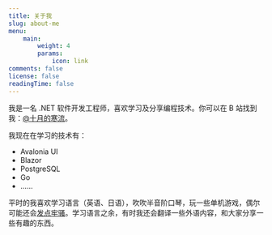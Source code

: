 ```yaml
---
title: 关于我
slug: about-me
menu:
    main: 
        weight: 4
        params:
            icon: link
comments: false
license: false
readingTime: false
---
```


我是一名 .NET 软件开发工程师，喜欢学习及分享编程技术。你可以在 B 站找到我：[@十月的寒流](https://space.bilibili.com/600592)。

我现在在学习的技术有：

- Avalonia UI
- Blazor
- PostgreSQL
- Go
- ……

平时的我喜欢学习语言（英语、日语），吹吹半音阶口琴，玩一些单机游戏，偶尔可能还会<a href="https://yunwuyue.xyz" target="_blank">发点牢骚</a>。学习语言之余，有时我还会翻译一些外语内容，和大家分享一些有趣的东西。
